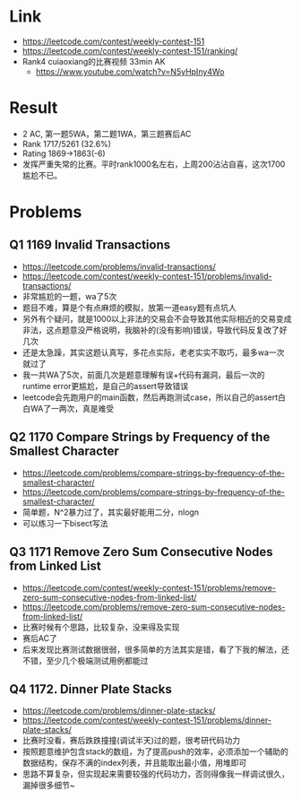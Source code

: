 # Link
- https://leetcode.com/contest/weekly-contest-151
- https://leetcode.com/contest/weekly-contest-151/ranking/
- Rank4 cuiaoxiang的比赛视频 33min AK
    - https://www.youtube.com/watch?v=N5yHpIny4Wo

# Result
- 2 AC, 第一题5WA，第二题1WA，第三题赛后AC
- Rank 1717/5261 (32.6%)
- Rating 1869->1863(-6)
- 发挥严重失常的比赛。平时rank1000名左右，上周200沾沾自喜，这次1700尴尬不已。

# Problems
## Q1 1169 Invalid Transactions
- https://leetcode.com/problems/invalid-transactions/
- https://leetcode.com/contest/weekly-contest-151/problems/invalid-transactions/
- 非常尴尬的一题，wa了5次
- 题目不难，算是个有点麻烦的模拟，放第一道easy题有点坑人
- 另外有个疑问，就是1000以上非法的交易会不会导致其他实际相近的交易变成非法，这点题意没严格说明，我脑补的(没有影响)错误，导致代码反复改了好几次
- 还是太急躁，其实这题认真写，多花点实际，老老实实不取巧，最多wa一次就过了
- 我一共WA了5次，前面几次是题意理解有误+代码有漏洞，最后一次的runtime error更尴尬，是自己的assert导致错误
- leetcode会先跑用户的main函数，然后再跑测试case，所以自己的assert白白WA了一两次，真是难受

## Q2 1170 Compare Strings by Frequency of the Smallest Character
- https://leetcode.com/problems/compare-strings-by-frequency-of-the-smallest-character/
- https://leetcode.com/problems/compare-strings-by-frequency-of-the-smallest-character/
- 简单题，N^2暴力过了，其实最好能用二分，nlogn
- 可以练习一下bisect写法

## Q3 1171 Remove Zero Sum Consecutive Nodes from Linked List
- https://leetcode.com/contest/weekly-contest-151/problems/remove-zero-sum-consecutive-nodes-from-linked-list/
- https://leetcode.com/problems/remove-zero-sum-consecutive-nodes-from-linked-list/
- 比赛时候有个思路，比较复杂，没来得及实现
- 赛后AC了
- 后来发现比赛测试数据很弱，很多简单的方法其实是错，看了下我的解法，还不错，至少几个极端测试用例都能过

## Q4 1172. Dinner Plate Stacks
- https://leetcode.com/problems/dinner-plate-stacks/
- https://leetcode.com/contest/weekly-contest-151/problems/dinner-plate-stacks/
- 比赛时没看，赛后跌跌撞撞(调试半天)过的题，很考研代码功力
- 按照题意维护包含stack的数组，为了提高push的效率，必须添加一个辅助的数据结构，保存不满的index列表，并且能取出最小值，用堆即可
- 思路不算复杂，但实现起来需要较强的代码功力，否则得像我一样调试很久，漏掉很多细节~
